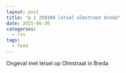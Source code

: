 ```yaml
---
layout: post
title: "p 1 259100 letsel olmstraat breda"
date: 2025-06-30
categories: 
  - rss
tags: 
  - feed
---
```


Ongeval met letsel op Olmstraat in Breda
